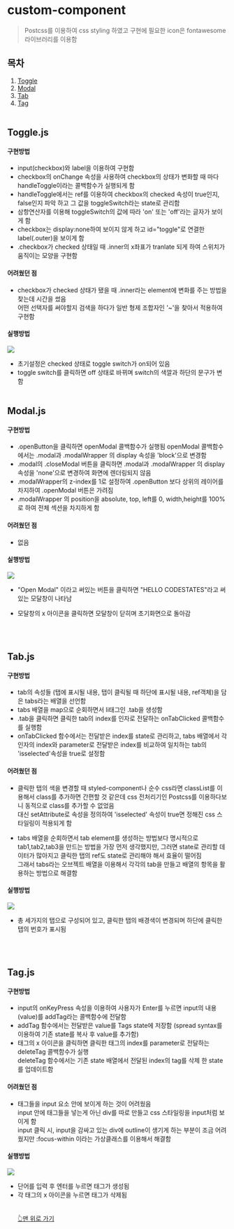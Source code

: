 # custom-component

> Postcss를 이용하여 css styling 하였고 구현에 필요한 icon은 fontawesome 라이브러리를 이용함

## 목차

1. [Toggle](#togglejs)
2. [Modal](#modaljs)
3. [Tab](#tabjs)
4. [Tag](#tagjs)
   <br>
   <br>

## Toggle.js

#### 구현방법

- input(checkbox)와 label을 이용하여 구현함
- checkbox의 onChange 속성을 사용하여 checkbox의 상태가 변화할 때 마다 handleToggle이라는 콜백함수가 실행되게 함
- handleToggle에서는 ref를 이용하여 checkbox의 checked 속성이 true인지, false인지 파악 하고 그 값을 toggleSwitch라는 state로 관리함
- 삼항연산자를 이용해 toggleSwitch의 값에 따라 'on' 또는 'off'라는 글자가 보이게 함
- checkbox는 display:none하여 보이지 않게 하고 id="toggle"로 연결한
  label(.outer)을 보이게 함
- .checkbox가 checked 상태일 때 .inner의 x좌표가 tranlate 되게 하여 스위치가 움직이는 모양을 구현함

#### 어려웠던 점

- checkbox가 checked 상태가 됐을 때 .inner라는 element에 변화를 주는 방법을 찾는데 시간을 썼음  
  어떤 선택자를 써야할지 검색을 하다가 일반 형제 조합자인 '~'을 찾아서 적용하여 구현함

#### 실행방법

  <img src="https://user-images.githubusercontent.com/84840032/152739840-dee5be14-ada2-4029-8e26-9ebfbb8867cc.gif">

- 초기설정은 checked 상태로 toggle switch가 on되어 있음
- toggle switch를 클릭하면 off 상태로 바뀌며 switch의 색깔과 하단의 문구가 변함
  <br><br>

## Modal.js

#### 구현방법

- .openButton을 클릭하면 openModal 콜백함수가 실행됨
  openModal 콜백함수에서는 .modal과 .modalWrapper 의 display 속성을 'block'으로 변경함
- .modal의 .closeModal 버튼을 클릭하면 .modal과 .modalWrapper 의 display 속성을 'none'으로 변경하여 화면에 렌더링되지 않음
- .modalWrapper의 z-index를 1로 설정하여 .openButton 보다 상위의 레이어를 차지하여 .openModal 버튼은 가려짐
- .modalWrapper 의 position을 absolute, top, left를 0, width,height를 100%로 하여 전체 섹션을 차지하게 함

#### 어려웠던 점

- 없음

#### 실행방법

<img src="https://user-images.githubusercontent.com/84840032/152743278-c8c9a3c7-cbf0-4433-871a-96f8a8208296.gif">

- "Open Modal" 이라고 써있는 버튼을 클릭하면 "HELLO CODESTATES"라고 써있는 모달창이 나타남
- 모달창의 x 아이콘을 클릭하면 모달창이 닫히며 초기화면으로 돌아감

  <br><br>

## Tab.js

#### 구현방법

- tab의 속성들 (탭에 표시될 내용, 탭이 클릭될 때 하단에 표시될 내용, ref객체)을 담은 tabs라는 배열을 선언함
- tabs 배열을 map으로 순회하면서 li태그인 .tab을 생성함
- .tab을 클릭하면 클릭한 tab의 index를 인자로 전달하는 onTabClicked 콜백함수를 실행함
- onTabClicked 함수에서는 전달받은 index를 state로 관리하고, tabs 배열에서 각 인자의 index와 parameter로 전달받은 index를 비교하여 일치하는 tab의 'isselected'속성을 true로 설정함

#### 어려웠던 점

- 클릭한 탭의 색을 변경할 때 styled-component나 순수 css라면 classList를 이용해서 class를 추가하면 간편할 것 같은데 css 전처리기인 Postcss를 이용하다보니 동적으로 class를 추가할 수 없었음  
  대신 setAttribute로 속성을 정의하여 'isselected' 속성이 true면 정해진 css 스타일링이 적용되게 함

- tabs 배열을 순회하면서 tab element를 생성하는 방법보다 명시적으로 tab1,tab2,tab3을 만드는 방법을 가장 먼저 생각했지만, 그러면 state로 관리할 데이터가 많아지고 클릭한 탭의 ref도 state로 관리해야 해서 효율이 떨어짐  
  그래서 tabs라는 오브젝트 배열을 이용해서 각각의 tab을 만들고 배열의 항목을 활용하는 방법으로 해결함

#### 실행방법

  <img src="https://user-images.githubusercontent.com/84840032/152754669-3039ebb2-907e-4dc8-9b0a-f28bab1f97cf.gif">

- 총 세가지의 탭으로 구성되어 있고, 클릭한 탭의 배경색이 변경되며 하단에 클릭한 탭의 번호가 표시됨

  <br><br>

## Tag.js

#### 구현방법

- input의 onKeyPress 속성을 이용하여 사용자가 Enter를 누르면 input의 내용(value)를 addTag라는 콜백함수에 전달함
- addTag 함수에서는 전달받은 value를 Tags state에 저장함 (spread syntax를 이용하여 기존 state를 복사 후 value를 추가함)
- 태그의 x 아이콘을 클릭하면 클릭한 태그의 index를 parameter로 전달하는 deleteTag 콜백함수가 실행  
  deleteTag 함수에서는 기존 state 배열에서 전달된 index의 tag를 삭제 한 state를 업데이트함

#### 어려웠던 점

- 태그들을 input 요소 안에 보이게 하는 것이 어려웠음  
  input 안에 태그들을 넣는게 아닌 div를 따로 만들고 css 스타일링을 input처럼 보이게 함  
  input 클릭 시, input을 감싸고 있는 div에 outline이 생기게 하는 부분이 조금 어려웠지만 :focus-within 이라는 가상클래스를 이용해서 해결함

#### 실행방법

  <img src="https://user-images.githubusercontent.com/84840032/152761434-746fdabe-db8e-4c4a-820c-aa858e2b36a5.gif">

- 단어를 입력 후 엔터를 누르면 태그가 생성됨
- 각 태그의 x 아이콘을 누르면 태그가 삭제됨
  <br><br><br>
  [👆맨 위로 가기](#custom-component)
